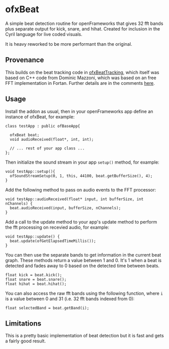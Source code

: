 # ofxBeat

A simple beat detection routine for openFrameworks that gives 32 fft bands
plus separate output for kick, snare, and hihat. Created for inclusion in the
Cyril language for live coded visuals.

It is heavy reworked to be more performant than the original.

## Provenance

This builds on the beat tracking code in [ofxBeatTracking](https://github.com/zenwerk/ofxBeatTracking), which itself was based on C++ code from Dominic Mazzoni, which was based on an free FFT implementation in Fortan. Further details
are in the comments [here](https://github.com/zenwerk/ofxBeatTracking/blob/master/fft.cpp).

## Usage

Install the addon as usual, then in your openFrameworks app define an instance
of ofxBeat, for example:

    class testApp : public ofBaseApp{

      ofxBeat beat;
      void audioReceived(float*, int, int);

      // ... rest of your app class ...
    };

Then initialize the sound stream in your app `setup()` method, for example:

    void testApp::setup(){
      ofSoundStreamSetup(0, 1, this, 44100, beat.getBufferSize(), 4);
    }

Add the following method to pass on audio events to the FFT processor:

    void testApp::audioReceived(float* input, int bufferSize, int nChannels) {
      beat.audioReceived(input, bufferSize, nChannels);
    }

Add a call to the update method to your app's update method to perform the
fft processing on recevied audio, for example:

    void testApp::update() {
      beat.update(ofGetElapsedTimeMillis());
    }

You can then use the separate bands to get information in the current beat
graph. These methods return a value between 1 and 0. It's 1 when a beat
is detected and fades away to 0 based on the detected time between beats.

    float kick = beat.kick();
    float snare = beat.snare();
    float hihat = beat.hihat();

You can also access the raw fft bands using the following function, where `i`
is a value between 0 and 31 (i.e. 32 fft bands indexed from 0):

    float selectedBand = beat.getBand(i);

## Limitations

This is a pretty basic implementation of beat detection but it is fast and
gets a fairly good result.
